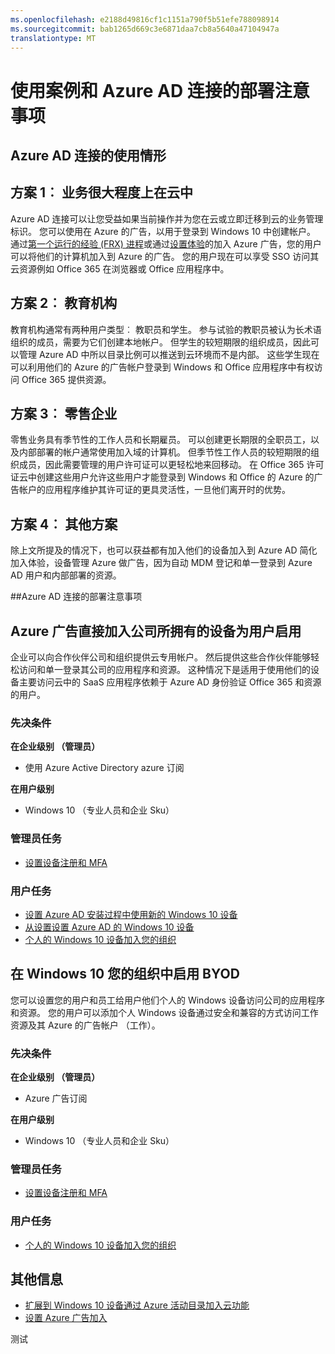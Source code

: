 ```yaml
---
ms.openlocfilehash: e2188d49816cf1c1151a790f5b51efe788098914
ms.sourcegitcommit: bab1265d669c3e6871daa7cb8a5640a47104947a
translationtype: MT
---
```

<properties 
    pageTitle="使用方案和部署考虑事项 Azure 广告加入 |Microsoft Azure" 
    description="解释如何管理员可以设置 Azure 广告加入为其最终用户 （员工、 学生、 其他用户） 的主题。" 
    services="active-directory" 
    documentationCenter="" 
    authors="femila" 
    manager="stevenpo" 
    editor=""/>

<tags 
    ms.service="active-directory" 
    ms.workload="identity" 
    ms.tgt_pltfrm="na" 
    ms.devlang="na" 
    ms.topic="article" 
    ms.date="08/02/2015" 
    ms.author="femila"/>

# 使用案例和 Azure AD 连接的部署注意事项 

## Azure AD 连接的使用情形
方案 1︰ 业务很大程度上在云中
--------------------------------------------------------
Azure AD 连接可以让您受益如果当前操作并为您在云或立即迁移到云的业务管理标识。 您可以使用在 Azure 的广告，以用于登录到 Windows 10 中创建帐户。 通过[第一个运行的经验 (FRX) 进程]((active-directory-azureadjoin-user-frx.md))或通过[设置体验](active-directory-azureadjoin-user-upgrade.md)的加入 Azure 广告，您的用户可以将他们的计算机加入到 Azure 的广告。  您的用户现在可以享受 SSO 访问其云资源例如 Office 365 在浏览器或 Office 应用程序中。 

方案 2︰ 教育机构 
----------------------------------------------------------------------------------
教育机构通常有两种用户类型︰ 教职员和学生。 参与试验的教职员被认为长术语组织的成员，需要为它们创建本地帐户。 但学生的较短期限的组织成员，因此可以管理 Azure AD 中所以目录比例可以推送到云环境而不是内部。 这些学生现在可以利用他们的 Azure 的广告帐户登录到 Windows 和 Office 应用程序中有权访问 Office 365 提供资源。 

方案 3︰ 零售企业
---------------------------------------------------------------------------------------
零售业务具有季节性的工作人员和长期雇员。 可以创建更长期限的全职员工，以及内部部署的帐户通常使用加入域的计算机。 但季节性工作人员的较短期限的组织成员，因此需要管理的用户许可证可以更轻松地来回移动。 在 Office 365 许可证云中创建这些用户允许这些用户才能登录到 Windows 和 Office 的 Azure 的广告帐户的应用程序维护其许可证的更具灵活性，一旦他们离开时的优势。 

方案 4︰ 其他方案
------------------------------------------------------------------------------------------
除上文所提及的情况下，也可以获益都有加入他们的设备加入到 Azure AD 简化加入体验，设备管理 Azure 做广告，因为自动 MDM 登记和单一登录到 Azure AD 用户和内部部署的资源。  


##Azure AD 连接的部署注意事项

Azure 广告直接加入公司所拥有的设备为用户启用
-----------------------------------------------------------------------------------------

企业可以向合作伙伴公司和组织提供云专用帐户。 然后提供这些合作伙伴能够轻松访问和单一登录其公司的应用程序和资源。 这种情况下是适用于使用他们的设备主要访问云中的 SaaS 应用程序依赖于 Azure AD 身份验证 Office 365 和资源的用户。

### 先决条件
**在企业级别 （管理员）**

*   使用 Azure Active Directory azure 订阅  

**在用户级别**

*   Windows 10 （专业人员和企业 Sku）

### 管理员任务
* [设置设备注册和 MFA](active-directory-azureadjoin-setup.md)

### 用户任务
* [设置 Azure AD 安装过程中使用新的 Windows 10 设备](active-directory-azureadjoin-user-frx.md)
* [从设置设置 Azure AD 的 Windows 10 设备](active-directory-azureadjoin-user-upgrade.md)
* [个人的 Windows 10 设备加入您的组织](active-directory-azureadjoin-personal-device.md)
  


## 在 Windows 10 您的组织中启用 BYOD
您可以设置您的用户和员工给用户他们个人的 Windows 设备访问公司的应用程序和资源。 您的用户可以添加个人 Windows 设备通过安全和兼容的方式访问工作资源及其 Azure 的广告帐户 （工作）。 

### 先决条件
**在企业级别 （管理员）**

*   Azure 广告订阅

**在用户级别**

*   Windows 10 （专业人员和企业 Sku）


### 管理员任务

* [设置设备注册和 MFA](active-directory-azureadjoin-setup.md)

### 用户任务
* [个人的 Windows 10 设备加入您的组织](active-directory-azureadjoin-personal-device.md)


## 其他信息
* [扩展到 Windows 10 设备通过 Azure 活动目录加入云功能](active-directory-azureadjoin-user-upgrade.md)
* [设置 Azure 广告加入](active-directory-azureadjoin-setup.md)

测试
